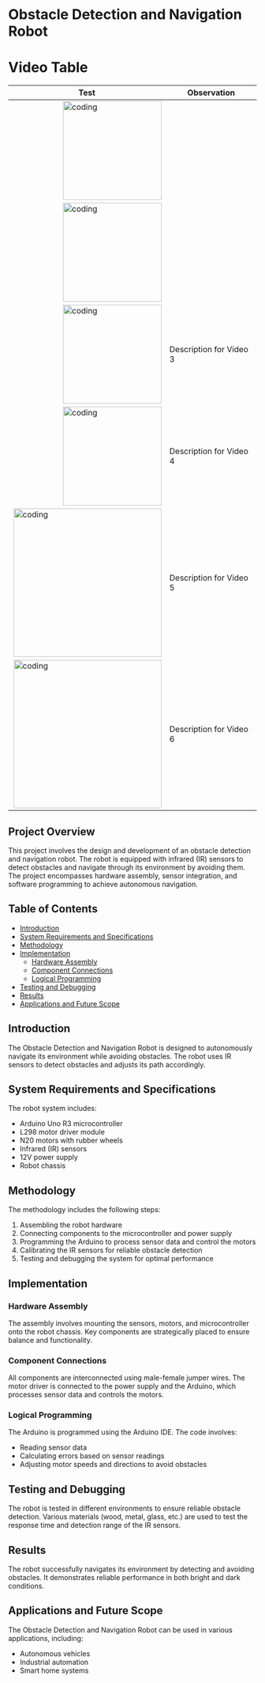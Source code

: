 # Obstacle Detection and Navigation Robot
# Video Table

| Test   | Observation |
|----------|---------------|
| <img align="right" alt="coding" width="200" hight="400" src="https://github.com/tejascw/Intelligent_Obstacle_Navigator_IR_Sensor_Based_Robot/blob/main/ASSET/WHITE_SURFACE_OBJECT2-ezgif.com-video-to-gif-converter.gif"> | |
| <img align="right" alt="coding" width="200" hight="400" src="https://github.com/tejascw/Intelligent_Obstacle_Navigator_IR_Sensor_Based_Robot/blob/main/ASSET/BLACK_OBJECT1-ezgif.com-video-to-gif-converter.gif"> |   |
| <img align="right" alt="coding" width="200" hight="300" src="https://github.com/tejascw/Intelligent_Obstacle_Navigator_IR_Sensor_Based_Robot/blob/main/ASSET/GLASS_OBJECT-ezgif.com-video-to-gif-converter.gif">   | Description for Video 3 |
| <img align="right" alt="coding" width="200" hight="300" src="https://github.com/tejascw/Intelligent_Obstacle_Navigator_IR_Sensor_Based_Robot/blob/main/ASSET/METAL_OBJECT-ezgif.com-video-to-gif-converter.gif">  | Description for Video 4 |
| <img align="right" alt="coding" width="300" hight="500" src="https://github.com/tejascw/Intelligent_Obstacle_Navigator_IR_Sensor_Based_Robot/blob/main/ASSET/RUBBER_OBJECT-ezgif.com-video-to-gif-converter.gif">  | Description for Video 5 |
| <img align="right" alt="coding" width="300" hight="500" src="https://github.com/tejascw/Intelligent_Obstacle_Navigator_IR_Sensor_Based_Robot/blob/main/ASSET/WOOD_OBJECT-ezgif.com-video-to-gif-converter.gif">   | Description for Video 6 |

## Project Overview

This project involves the design and development of an obstacle detection and navigation robot. The robot is equipped with infrared (IR) sensors to detect obstacles and navigate through its environment by avoiding them. The project encompasses hardware assembly, sensor integration, and software programming to achieve autonomous navigation.

## Table of Contents

- [Introduction](notion://www.notion.so/Rough-Work-65d1028c62dc474b89b225765077fc3d?pvs=94#introduction)
- [System Requirements and Specifications](notion://www.notion.so/Rough-Work-65d1028c62dc474b89b225765077fc3d?pvs=94#system-requirements-and-specifications)
- [Methodology](notion://www.notion.so/Rough-Work-65d1028c62dc474b89b225765077fc3d?pvs=94#methodology)
- [Implementation](notion://www.notion.so/Rough-Work-65d1028c62dc474b89b225765077fc3d?pvs=94#implementation)
    - [Hardware Assembly](notion://www.notion.so/Rough-Work-65d1028c62dc474b89b225765077fc3d?pvs=94#hardware-assembly)
    - [Component Connections](notion://www.notion.so/Rough-Work-65d1028c62dc474b89b225765077fc3d?pvs=94#component-connections)
    - [Logical Programming](notion://www.notion.so/Rough-Work-65d1028c62dc474b89b225765077fc3d?pvs=94#logical-programming)
- [Testing and Debugging](notion://www.notion.so/Rough-Work-65d1028c62dc474b89b225765077fc3d?pvs=94#testing-and-debugging)
- [Results](notion://www.notion.so/Rough-Work-65d1028c62dc474b89b225765077fc3d?pvs=94#results)
- [Applications and Future Scope](notion://www.notion.so/Rough-Work-65d1028c62dc474b89b225765077fc3d?pvs=94#applications-and-future-scope)

## Introduction

The Obstacle Detection and Navigation Robot is designed to autonomously navigate its environment while avoiding obstacles. The robot uses IR sensors to detect obstacles and adjusts its path accordingly.

## System Requirements and Specifications

The robot system includes:

- Arduino Uno R3 microcontroller
- L298 motor driver module
- N20 motors with rubber wheels
- Infrared (IR) sensors
- 12V power supply
- Robot chassis

## Methodology

The methodology includes the following steps:

1. Assembling the robot hardware
2. Connecting components to the microcontroller and power supply
3. Programming the Arduino to process sensor data and control the motors
4. Calibrating the IR sensors for reliable obstacle detection
5. Testing and debugging the system for optimal performance

## Implementation

### Hardware Assembly

The assembly involves mounting the sensors, motors, and microcontroller onto the robot chassis. Key components are strategically placed to ensure balance and functionality.

### Component Connections

All components are interconnected using male-female jumper wires. The motor driver is connected to the power supply and the Arduino, which processes sensor data and controls the motors.

### Logical Programming

The Arduino is programmed using the Arduino IDE. The code involves:

- Reading sensor data
- Calculating errors based on sensor readings
- Adjusting motor speeds and directions to avoid obstacles

## Testing and Debugging

The robot is tested in different environments to ensure reliable obstacle detection. Various materials (wood, metal, glass, etc.) are used to test the response time and detection range of the IR sensors.

## Results

The robot successfully navigates its environment by detecting and avoiding obstacles. It demonstrates reliable performance in both bright and dark conditions.

## Applications and Future Scope

The Obstacle Detection and Navigation Robot can be used in various applications, including:

- Autonomous vehicles
- Industrial automation
- Smart home systems
